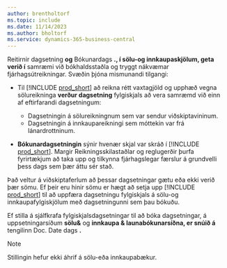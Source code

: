 ```yaml
---
author: brentholtorf
ms.topic: include
ms.date: 11/14/2023
ms.author: bholtorf
ms.service: dynamics-365-business-central
---
```


Reitirnir dagsetning  **og**  Bókunardags  **., í sölu-og innkaupaskjölum, geta verið í**  samræmi við bókhaldsstaðla og tryggt nákvæmar fjárhagsútreikningar. Svæðin þjóna mismunandi tilgangi:

- Til  [!INCLUDE [prod_short](prod_short.md)]  að reikna rétt vaxtagjöld og upphæð vegna sölureikninga  **verður dagsetning**  fylgiskjals að vera samræmd við einn af eftirfarandi dagsetningum:

   - Dagsetningin á sölureikningnum sem var sendur viðskiptavininum. 
   - Dagsetningin á innkaupareikningi sem móttekin var frá lánardrottninum.
-  **Bókunardagsetningin**  sýnir hvenær skjal var skráð í [!INCLUDE [prod_short](prod_short.md)]. Margir Reikningsskilastaðlar og reglugerðir þurfa fyrirtækjum að taka upp og tilkynna fjárhagslegar færslur á grundvelli þess dags sem þær áttu sér stað.

Það veltur á viðskiptaferlum að þessar dagsetningar gætu eða ekki verið þær sömu. Ef þeir eru hinir sömu er hægt að setja upp  [!INCLUDE [prod_short](prod_short.md)]  til að uppfæra dagsetningu fylgiskjals á sölu-og innkaupafylgiskjölum með dagsetningunni sem þau bókuðu.  
  
Ef stilla á sjálfkrafa fylgiskjalsdagsetningar til að bóka dagsetningar, á uppsetningarsíðum  **sölu&**  og  **innkaupa & launabókunarsíðna, er snúið á**  tengilinn Doc. Date dags  **.** 

> [!NOTE]
> Stillingin hefur ekki áhrif á sölu-eða innkaupabækur.